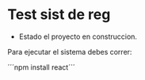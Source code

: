 <h1>Test sist de reg</h1>

- Estado el proyecto en construccion.

Para ejecutar el sistema debes correr:

´´´npm install react´´´
